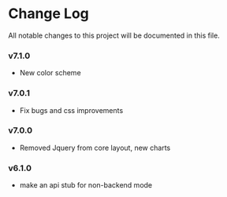 # Change Log
All notable changes to this project will be documented in this file.

### v7.1.0
- New color scheme

### v7.0.1
- Fix bugs and css improvements

### v7.0.0
- Removed Jquery from core layout, new charts

### v6.1.0
- make an api stub for non-backend mode